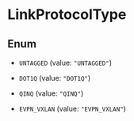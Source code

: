 

# LinkProtocolType

## Enum


* `UNTAGGED` (value: `"UNTAGGED"`)

* `DOT1Q` (value: `"DOT1Q"`)

* `QINQ` (value: `"QINQ"`)

* `EVPN_VXLAN` (value: `"EVPN_VXLAN"`)



